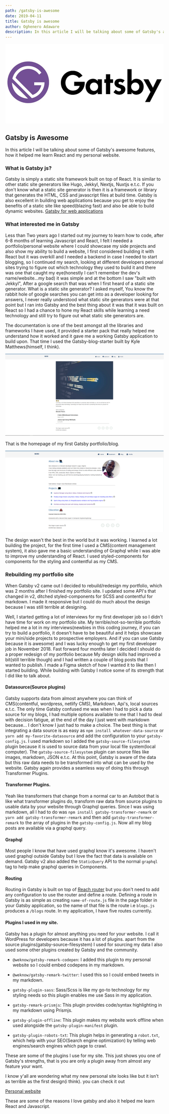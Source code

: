 ```yaml
---
path: /gatsby-is-awesome
date: 2019-04-11
title: Gatsby is awesome
author: Oghenero Adaware
description: In this article I will be talking about some of Gatsby's awesome features, how they helped me learn React and my personal website...
---
```


<!-- ![Gatsby](./gatsby.jpeg) -->
<img src="./gatsby.jpeg" alt ="gatsby">

## Gatsby is Awesome

In this article I will be talking about some of Gatsby's awesome features, how it helped me learn React and my personal website.

### What is Gatsby js?

Gatsby is simply a static site framework built on top of React. It is similar to other static site generators like Hugo, Jekkyl, Nextjs, Nuxtjs e.t.c. If you don't know what a static site generator is then it is a framework or library that generates the HTML, CSS and javascript files at build time. Gatsby is also excellent in building web applications because you get to enjoy the benefits of a static site like speed(blazing fast) and also be able to build dynamic websites.
[Gatsby for web applications ](https://www.gatsbyjs.org/blog/2018-11-07-gatsby-for-apps/)

### What interested me in Gatsby

Less than Two years ago I started out my journey to learn how to code, after 6-8 months of learning Javascript and React, I felt I needed a portfolio/personal website where I could showcase my side projects and also show my ability to build a website, I first considered building it with React but it was overkill and I needed a backend in case I needed to start blogging, so I continued my search, looking at different developers personal sites trying to figure out which technology they used to build it and there was one that caught my eye(honestly I can't remember the dev's name/website...my bad) it was simple and at the bottom I saw "built with Jekkyl", After a google search that was when I first heard of a static site generator.
What is a static site generator? I asked myself, You know the rabbit hole of google searches you can get into as a developer looking for answers, I never really understood what static site generators were at that point but I ran into Gatsby and the best thing about it was that it was built on React so I had a chance to hone my React skills while learning a need technology and still try to figure out what static site generators are.

The documentation is one of the best amongst all the libraries and frameworks I have used, it provided a starter pack that really helped me understand how it worked and it gave me a working Gatsby application to build upon. That time I used the Gatsby-blog-starter built by Kyle Matthews(himself, I think).

<!-- ![Homepage](./firstblog.PNG) -->

<img src="./firstblog.PNG" alt ="Homepage">

That is the homepage of my first Gatsby portfolio/blog.

<img src="./about.PNG" alt ="About me">
<!-- ![About me page](./about.PNG) -->

The design wasn't the best in the world but it was working. I learned a lot building the project, for the first time I used a CMS(content management system), it also gave me a basic understanding of Graphql while I was able to improve my understanding of React. I used styled-components for components for the styling and contentful as my CMS.

### Rebuilding my portfolio site

When Gatsby v2 came out I decided to rebuild/redesign my portfolio, which was 2 months after I finished my portfolio site. I updated some API's that changed in v2, ditched styled-components for SCSS and contentful for markdown. I made it responsive but I could do much about the design because I was still terrible at designing.

Well, I started getting a lot of interviews for my first developer job so I didn't have time for work on my portfolio site. My terrible/not-so-terrible portfolio helped me a lot in my interviews(newbies in this coding journey, if you can try to build a portfolio, it doesn't have to be beautiful and it helps showcase your mini/side projects to prospective employers. And if you can use Gatsby because it is awesome) and I was lucky enough to get my first developer job in November 2018. Fast forward four months later I decided I should do a proper redesign of my portfolio because My design skills had improved a bit(still terrible though) and I had written a couple of blog posts that I wanted to publish. I made a Figma sketch of how I wanted it to like then I started building. While building with Gatsby I notice some of its strength that I did like to talk about.

#### Datasource(Source plugins)

Gatsby supports data from almost anywhere you can think of CMS(contentful, wordpress, netlify CMS), Markdown, Api's, local sources e.t.c. The only time Gatsby confused me was when I had to pick a data source for my blogs, I had multiple options available to me that I had to deal with decision fatigue, at the end of the day I just went with markdown because... I don't know I just had to make a choice. The best thing is that integrating a data source is as easy as `npm install whatever-data-source` or `yarn add my-favorite-datasource` and add the configuration to your `gatsby-config.js`. I used markdown so I added the `gatsby-source-filesystem` plugin because it is used to source data from your local file system(local computer). The `gatsby-source-filesystem` plugin can source files like images, markdown, JSON e.t.c. At this point, Gatsby is aware of the data but this raw data needs to be transformed into what can be used by the website. Gatsby again provides a seamless way of doing this through Transformer Plugins.

#### Transformer Plugins.

Yeah like transformers that change from a normal car to an Autobot that is like what transformer plugins do, transform raw data from source plugins to usable data by your website through Graphql queries. Since I was using markdown, all I had to do was `npm install gatsby-transformer-remark` or `yarn add gatsby-transformer-remark` and then add `gatsby-transformer-remark` to the array of plugins in the `gatsby-config.js`. Now all my blog posts are available via a graphql query.

#### Graphql

Most people I know that have used graphql know it's awesome. I haven't used graphql outside Gatsby but I love the fact that data is available on demand. Gatsby v2 also added the `StaticQuery` API to the normal `graphql` tag to help make graphql queries in Components.

#### Routing

Routing in Gatsby is built on top of [Reach router](https://reach.tech/router) but you don't need to add any configuration to use the router and define a route. Defining a route in Gatsby is as simple as creating `name-of-route.js` file in the page folder in your Gatsby application, so the name of that file is the route i.e `blogs.js` produces a `/blogs` route. In my application, I have five routes currently.

#### Plugins I used in my site.

Gatsby has a plugin for almost anything you need for your website. I call it WordPress for developers because it has a lot of plugins. apart from the source plugins(gatsby-source-filesystem) I used for sourcing my data I also used some other plugins created by Gatsby and the community.

- `@weknow/gatsby-remark-codepen`: I added this plugin to my personal website so I could embed codepens in my markdown.

- `@weknow/gatsby-remark-twitter`: I used this so I could embed tweets in my markdown.

- `gatsby-plugin-sass`: Sass/Scss is like my go-to technology for my styling needs so this plugin enables me use Sass in my application.

- `gatsby-remark-prismjs`: This plugin provides code/syntax highlighting in my markdown using Prismjs.

- `gatsby-plugin-offline`: This plugin makes my website work offline when used alongside the `gatsby-plugin-manifest` plugin.

- `gatsby-plugin-robots-txt`: This plugin helps in generating a `robot.txt`, which help with your SEO(Search engine optimization) by telling web engines/search engines which page to crawl.

These are some of the plugins I use for my site. This just shows you one of Gatsby's strengths, that is you are only a plugin away from almost any feature your want.

I know y'all are wondering what my new personal site looks like but it isn't as terrible as the first design(i think). you can check it out

[Personal website](https://finallynero.dev)

These are some of the reasons I love gatsby and also it helped me learn React and Javascript.
